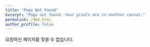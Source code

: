 ```yaml
---
title: "Page Not Found"
excerpt: "Page not found. Your pixels are in another canvas."
permalink: /404.html
author_profile: false
---
```


요청하신 페이지를 찾을 수 없습니다.

<script>
    var GOOG_FIXURL_LANG = 'en';
    var GOOG_FIXURL_SITE = "https://koesob0508.github.io
</script>
<script src="https://linkhelp.clients.google.com/tbproxy/lh/wm/fixurl.js">
</script>
